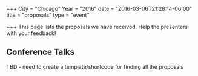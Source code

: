 +++
City = "Chicago"
Year = "2016"
date = "2016-03-06T21:28:14-06:00"
title = "proposals"
type = "event"

+++
This page lists the proposals we have received. Help the presenters with your feedback!


<h2>Conference Talks</h2>

TBD - need to create a template/shortcode for finding all the proposals
